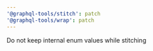 ```yaml
---
'@graphql-tools/stitch': patch
'@graphql-tools/wrap': patch
---
```


Do not keep internal enum values while stitching
